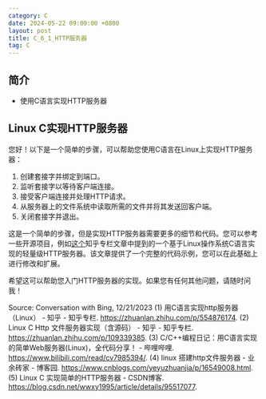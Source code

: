 ```yaml
---
category: C
date: 2024-05-22 09:00:00 +0800
layout: post
title: C_6_1_HTTP服务器
tag: C
---
```

## 简介

+ 使用C语言实现HTTP服务器

## Linux C实现HTTP服务器

您好！以下是一个简单的步骤，可以帮助您使用C语言在Linux上实现HTTP服务器：

1. 创建套接字并绑定到端口。
2. 监听套接字以等待客户端连接。
3. 接受客户端连接并处理HTTP请求。
4. 从服务器上的文件系统中读取所需的文件并将其发送回客户端。
5. 关闭套接字并退出。

这是一个简单的步骤，但是实现HTTP服务器需要更多的细节和代码。您可以参考一些开源项目，例如[这个](https://zhuanlan.zhihu.com/p/554876174)知乎专栏文章中提到的一个基于Linux操作系统C语言实现的轻量级HTTP服务器。该文章提供了一个完整的代码示例，您可以在此基础上进行修改和扩展。

希望这可以帮助您入门HTTP服务器的实现。如果您有任何其他问题，请随时问我！

Source: Conversation with Bing, 12/21/2023
(1) 用C语言实现http服务器（Linux） - 知乎 - 知乎专栏. https://zhuanlan.zhihu.com/p/554876174.
(2) Linux C Http 文件服务器实现（含源码） - 知乎 - 知乎专栏. https://zhuanlan.zhihu.com/p/109339385.
(3) C/C++编程日记：用C语言实现的简单Web服务器(Linux)，全代码分享！ - 哔哩哔哩. https://www.bilibili.com/read/cv7985394/.
(4) linux 搭建http文件服务器 - 业余砖家 - 博客园. https://www.cnblogs.com/yeyuzhuanjia/p/16549008.html.
(5) Linux C 实现简单的HTTP服务器 - CSDN博客. https://blog.csdn.net/wwxy1995/article/details/95517077.